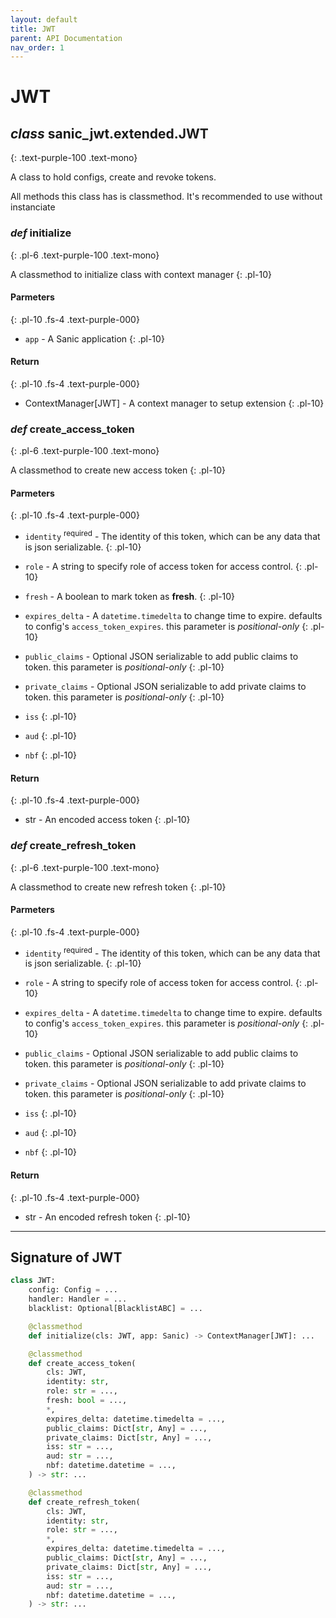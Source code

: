 ```yaml
---
layout: default
title: JWT
parent: API Documentation
nav_order: 1
---
```


# JWT

## *class* **sanic_jwt.extended.JWT**
{: .text-purple-100 .text-mono}

A class to hold configs, create and revoke tokens. 

All methods this class has is classmethod. It's recommended to use without instanciate


### *def* **initialize**
{: .pl-6 .text-purple-100 .text-mono}

A classmethod to initialize class with context manager
{: .pl-10}

#### Parmeters
{: .pl-10 .fs-4 .text-purple-000}

- `app` - A Sanic application
{: .pl-10}

#### Return
{: .pl-10 .fs-4 .text-purple-000}

- ContextManager[JWT] - A context manager to setup extension
{: .pl-10}


### *def* **create_access_token**
{: .pl-6 .text-purple-100 .text-mono}

A classmethod to create new access token
{: .pl-10}

#### Parmeters
{: .pl-10 .fs-4 .text-purple-000}

- `identity` <sup>required</sup> - The identity of this token, which can be any data that is json serializable.
{: .pl-10}

- `role` - A string to specify role of access token for access control. 
{: .pl-10}

- `fresh` - A boolean to mark token as **fresh**. 
{: .pl-10}

- `expires_delta` - A `datetime.timedelta` to change time to expire. defaults to config's `access_token_expires`. this parameter is *positional-only*
{: .pl-10}

- `public_claims` - Optional JSON serializable to add public claims to token. this parameter is *positional-only*
{: .pl-10}

- `private_claims` - Optional JSON serializable to add private claims to token. this parameter is *positional-only*
{: .pl-10}

- `iss`
{: .pl-10}

- `aud`
{: .pl-10}

- `nbf`
{: .pl-10}


#### Return
{: .pl-10 .fs-4 .text-purple-000}

- str - An encoded access token
{: .pl-10}


### *def* **create_refresh_token**
{: .pl-6 .text-purple-100 .text-mono}

A classmethod to create new refresh token
{: .pl-10}

#### Parmeters
{: .pl-10 .fs-4 .text-purple-000}

- `identity` <sup>required</sup> - The identity of this token, which can be any data that is json serializable.
{: .pl-10}

- `role` - A string to specify role of access token for access control. 
{: .pl-10}

- `expires_delta` - A `datetime.timedelta` to change time to expire. defaults to config's `access_token_expires`. this parameter is *positional-only*
{: .pl-10}

- `public_claims` - Optional JSON serializable to add public claims to token. this parameter is *positional-only*
{: .pl-10}

- `private_claims` - Optional JSON serializable to add private claims to token. this parameter is *positional-only*
{: .pl-10}

- `iss`
{: .pl-10}

- `aud`
{: .pl-10}

- `nbf`
{: .pl-10}


#### Return
{: .pl-10 .fs-4 .text-purple-000}

- str - An encoded refresh token
{: .pl-10}

---

## Signature of JWT
```python
class JWT:
    config: Config = ...
    handler: Handler = ...
    blacklist: Optional[BlacklistABC] = ...

    @classmethod
    def initialize(cls: JWT, app: Sanic) -> ContextManager[JWT]: ...

    @classmethod
    def create_access_token(
        cls: JWT,
        identity: str,
        role: str = ...,
        fresh: bool = ...,
        *,
        expires_delta: datetime.timedelta = ...,
        public_claims: Dict[str, Any] = ...,
        private_claims: Dict[str, Any] = ...,
        iss: str = ...,
        aud: str = ...,
        nbf: datetime.datetime = ...,
    ) -> str: ...

    @classmethod
    def create_refresh_token(
        cls: JWT,
        identity: str,
        role: str = ...,
        *,
        expires_delta: datetime.timedelta = ...,
        public_claims: Dict[str, Any] = ...,
        private_claims: Dict[str, Any] = ...,
        iss: str = ...,
        aud: str = ...,
        nbf: datetime.datetime = ...,
    ) -> str: ...

```